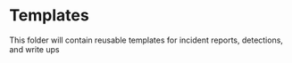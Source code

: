 # Templates
This folder will contain reusable templates for incident reports, detections, and write ups
